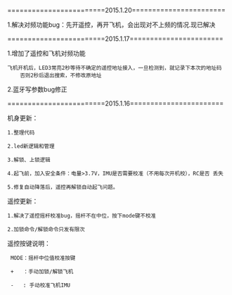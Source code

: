 ﻿

========================2015.1.20=======================

1.解决对频功能bug：先开遥控，再开飞机，会出现对不上频的情况.现已解决

========================2015.1.17=======================

1.增加了遥控和飞机对频功能

	飞机开机后，LED3常亮2秒等待不确定的遥控地址接入，一旦检测到，就记录下本次的地址码
        否则2秒后退出搜索，不修改原地址

2.蓝牙写参数bug修正

========================2015.1.16=======================

机身更新：


    1.整理代码
    
    2.led新逻辑和管理
    
    3.解锁、上锁逻辑
    
    4.起飞前，加入安全条件：电量>3.7V，IMU是否需要校准（不用每次开机校），RC是否 丢失
    
    5.修复自动降落后，遥控再解锁自动起飞问题。
    
遥控更新：


    1.解决了遥控摇杆校准bug，摇杆不在中位，按下mode键不校准
    
    2.加锁命令/解锁命令只发有限次
    
遥控按键说明：


     MODE：摇杆中位值校准按键
     
     +   ：手动加锁/解锁飞机
     
     -   : 手动校准飞机IMU


